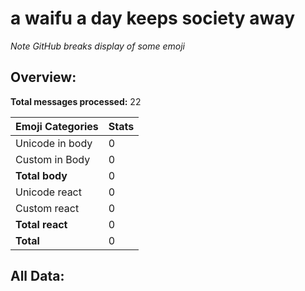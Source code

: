 # a waifu a day keeps society away

*Note GitHub breaks display of some emoji*

## Overview:

**Total messages processed:** 22

Emoji Categories | Stats
-------|--------
Unicode in body | 0
Custom in Body | 0
**Total body** | 0
Unicode react | 0
Custom react | 0
**Total react** | 0
**Total** | 0

## All Data:

